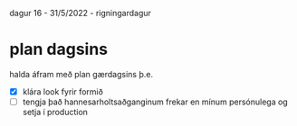 dagur 16 - 31/5/2022 - rigningardagur

# plan dagsins
halda áfram með plan gærdagsins þ.e.
- [x] klára look fyrir formið
- [ ] tengja það hannesarholtsaðganginum frekar en mínum persónulega og setja í production